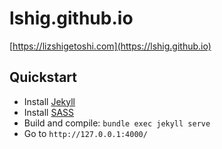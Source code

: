 # lshig.github.io

[https://lizshigetoshi.com](https://lshig.github.io)

## Quickstart

- Install [Jekyll](https://jekyllrb.com/docs/)
- Install [SASS](http://sass-lang.com/)
- Build and compile: `bundle exec jekyll serve`
- Go to `http://127.0.0.1:4000/`
